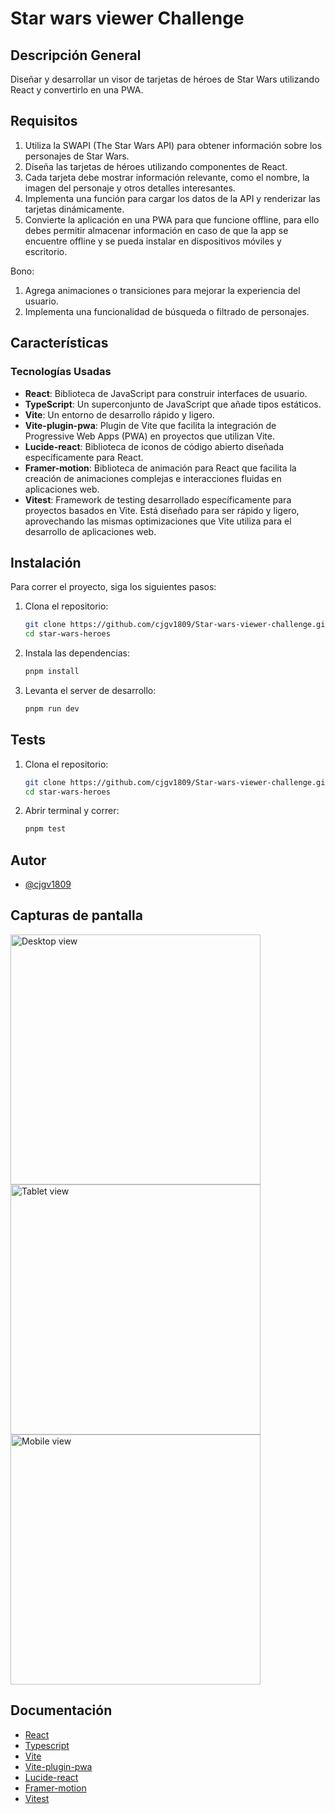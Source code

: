 # Star wars viewer Challenge

## Descripción General

Diseñar y desarrollar un visor de tarjetas de héroes de Star Wars utilizando React y convertirlo en una PWA.

## Requisitos

  1.  Utiliza la SWAPI (The Star Wars API) para obtener información sobre los personajes de Star Wars.
  2.  Diseña las tarjetas de héroes utilizando componentes de React.
  3.  Cada tarjeta debe mostrar información relevante, como el nombre, la imagen del personaje y otros detalles interesantes.
  4.  Implementa una función para cargar los datos de la API y renderizar las tarjetas dinámicamente.
  5.  Convierte la aplicación en una PWA para que funcione offline, para ello debes permitir almacenar información en caso de que la app se encuentre offline  y se pueda instalar en dispositivos móviles y escritorio.
   
Bono:
  1. Agrega animaciones o transiciones para mejorar la experiencia del usuario.
  2. Implementa una funcionalidad de búsqueda o filtrado de personajes.

## Características

### Tecnologías Usadas

- **React**: Biblioteca de JavaScript para construir interfaces de usuario.
- **TypeScript**: Un superconjunto de JavaScript que añade tipos estáticos.
- **Vite**: Un entorno de desarrollo rápido y ligero.
- **Vite-plugin-pwa**: Plugin de Vite que facilita la integración de Progressive Web Apps (PWA) en proyectos que utilizan Vite.
- **Lucide-react**: Biblioteca de iconos de código abierto diseñada específicamente para React.
- **Framer-motion**: Biblioteca de animación para React que facilita la creación de animaciones complejas e interacciones fluidas en aplicaciones web.
- **Vitest**: Framework de testing desarrollado específicamente para proyectos basados en Vite. Está diseñado para ser rápido y ligero, aprovechando las mismas optimizaciones que Vite utiliza para el desarrollo de aplicaciones web. 

## Instalación

Para correr el proyecto, siga los siguientes pasos:

1. Clona el repositorio:

   ```sh
   git clone https://github.com/cjgv1809/Star-wars-viewer-challenge.git
   cd star-wars-heroes
   ```

2. Instala las dependencias:

   ```sh
   pnpm install
   ```

3. Levanta el server de desarrollo:

   ```sh
   pnpm run dev
   ```

## Tests

1. Clona el repositorio:

   ```sh
   git clone https://github.com/cjgv1809/Star-wars-viewer-challenge.git
   cd star-wars-heroes
   ```

2. Abrir terminal y correr:

    ```sh
    pnpm test
    ```

## Autor

- [@cjgv1809](https://www.github.com/cjgv1809)

## Capturas de pantalla

<img src="" alt="Desktop view" width="400" />

<img src="" alt="Tablet view" width="400" />

<img src="" alt="Mobile view" width="400" />

## Documentación

- [React](https://react.dev/)
- [Typescript](https://www.typescriptlang.org/)
- [Vite](https://vitejs.dev/)
- [Vite-plugin-pwa](https://vite-pwa-org.netlify.app/)
- [Lucide-react](https://lucide.dev/)
- [Framer-motion](https://www.framer.com/motion/)
- [Vitest](https://vitest.dev/)
